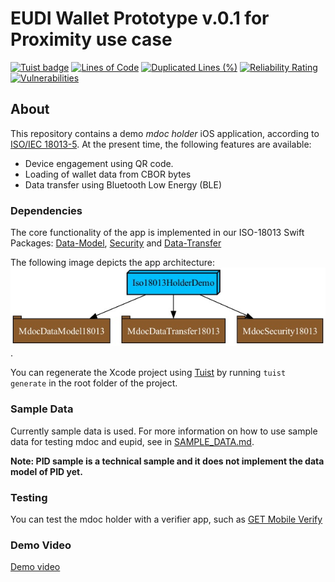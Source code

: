 # EUDI Wallet Prototype v.0.1 for Proximity use case
[![Tuist badge](https://img.shields.io/badge/Powered%20by-Tuist-blue)](https://tuist.io)
[![Lines of Code](https://sonarcloud.io/api/project_badges/measure?project=eu-digital-identity-wallet_eudi-app-ios-iso18013-holder-demo&metric=ncloc&token=81df7c4b707777079c6dbf397275f1024e31709b)](https://sonarcloud.io/summary/new_code?id=eu-digital-identity-wallet_eudi-app-ios-iso18013-holder-demo)
[![Duplicated Lines (%)](https://sonarcloud.io/api/project_badges/measure?project=eu-digital-identity-wallet_eudi-app-ios-iso18013-holder-demo&metric=duplicated_lines_density&token=81df7c4b707777079c6dbf397275f1024e31709b)](https://sonarcloud.io/summary/new_code?id=eu-digital-identity-wallet_eudi-app-ios-iso18013-holder-demo)
[![Reliability Rating](https://sonarcloud.io/api/project_badges/measure?project=eu-digital-identity-wallet_eudi-app-ios-iso18013-holder-demo&metric=reliability_rating&token=81df7c4b707777079c6dbf397275f1024e31709b)](https://sonarcloud.io/summary/new_code?id=eu-digital-identity-wallet_eudi-app-ios-iso18013-holder-demo)
[![Vulnerabilities](https://sonarcloud.io/api/project_badges/measure?project=eu-digital-identity-wallet_eudi-app-ios-iso18013-holder-demo&metric=vulnerabilities&token=81df7c4b707777079c6dbf397275f1024e31709b)](https://sonarcloud.io/summary/new_code?id=eu-digital-identity-wallet_eudi-app-ios-iso18013-holder-demo)

## About

This repository contains a demo *mdoc holder* iOS application, according to [ISO/IEC 18013-5](https://www.iso.org/standard/69084.html).
At the present time, the following features are available:

- Device engagement using QR code.
- Loading of wallet data from CBOR bytes
- Data transfer using Bluetooth Low Energy (BLE)

### Dependencies

The core functionality of the app is implemented in our ISO-18013 Swift Packages: [Data-Model](https://github.com/eu-digital-identity-wallet/eudi-lib-ios-iso18013-data-model.git), [Security](https://github.com/eu-digital-identity-wallet/eudi-lib-ios-iso18013-security.git) and [Data-Transfer](https://github.com/eu-digital-identity-wallet/eudi-lib-ios-iso18013-data-transfer.git)

The following image depicts the app architecture: ![Graphviz](wiki/dep_graph.jpg).

You can regenerate the Xcode project using [Tuist](https://tuist.io) by running `tuist generate` in the root folder of the project. 

### Sample Data

Currently sample data is used. For more information on how to use sample data for testing mdoc
and eupid, see in [SAMPLE_DATA.md](wiki/SAMPLE_DATA.md).

**Note: PID sample is a technical sample and it does not implement the data model of PID yet.**

### Testing

You can test the mdoc holder with a verifier app, such as [GET Mobile Verify](https://getgroupna.com/solutions/digital-id/get-mobile-verify)

### Demo Video

[Demo video](https://github.com/eu-digital-identity-wallet/eudi-app-ios-iso18013-holder-demo/assets/4129573/3f85499c-39c1-4b81-824b-49aa3723b642)

